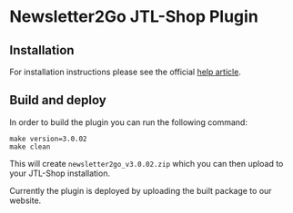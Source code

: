 Newsletter2Go JTL-Shop Plugin
=============================

Installation
------------

For installation instructions please see the official [help article](https://www.newsletter2go.com/help/integration-api/newsletter2go-and-jtl-shop3/ "Does Newsletter2Go offer a connection to JTL Shop3?").

Build and deploy
----------------

In order to build the plugin you can run the following command:

    make version=3.0.02
    make clean

This will create `newsletter2go_v3.0.02.zip` which you can then upload to your JTL-Shop installation.

Currently the plugin is deployed by uploading the built package to our website.
